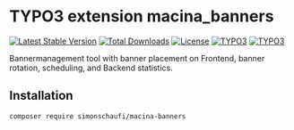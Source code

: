 # TYPO3 extension macina_banners

[![Latest Stable Version](https://poser.pugx.org/simonschaufi/macina-banners/v/stable)](https://packagist.org/packages/simonschaufi/macina-banners)
[![Total Downloads](https://poser.pugx.org/simonschaufi/macina-banners/downloads)](https://packagist.org/packages/simonschaufi/macina-banners)
[![License](https://poser.pugx.org/simonschaufi/macina-banners/license)](https://packagist.org/packages/simonschaufi/macina-banners)
[![TYPO3](https://img.shields.io/badge/TYPO3-7.6.0-orange.svg)](https://typo3.org/)
[![TYPO3](https://img.shields.io/badge/TYPO3-8.7.0-orange.svg)](https://typo3.org/)

Bannermanagement tool with banner placement on Frontend, banner rotation, scheduling, and Backend statistics.

## Installation

```bash
composer require simonschaufi/macina-banners
```
